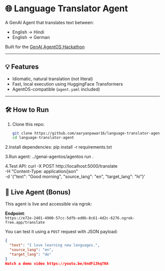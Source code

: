 # 🌐 Language Translator Agent

A GenAI Agent that translates text between:
- English -> Hindi
- English -> German

Built for the [GenAI AgentOS Hackathon](https://github.com/genai-works-org/genai-agentos)

---

## 💡 Features

- Idiomatic, natural translation (not literal)
- Fast, local execution using HuggingFace Transformers
- AgentOS-compatible (`agent.yaml` included)

---

## 🛠️ How to Run

1. Clone this repo:
   ```bash
   git clone https://github.com/aaryanpawar16/language-translator-agent.git
   cd language-translator-agent
2.Install dependencies:
pip install -r requirements.txt

3.Run agent:
../genai-agentos/agentos run .

4.Test API:
curl -X POST http://localhost:5000/translate \
  -H "Content-Type: application/json" \
  -d '{"text": "Good morning", "source_lang": "en", "target_lang": "hi"}'

## 🔗 Live Agent (Bonus)

This agent is live and accessible via ngrok:

**Endpoint**:  
`https://e72e-2401-4900-57cc-5dfb-ed0b-8c61-4d2c-6276.ngrok-free.app/translate`

You can test it using a `POST` request with JSON payload:
```json
{
  "text": "I love learning new languages.",
  "source_lang": "en",
  "target_lang": "de"
}
Watch a demo video https://youtu.be/6ndFi3hqTNA
